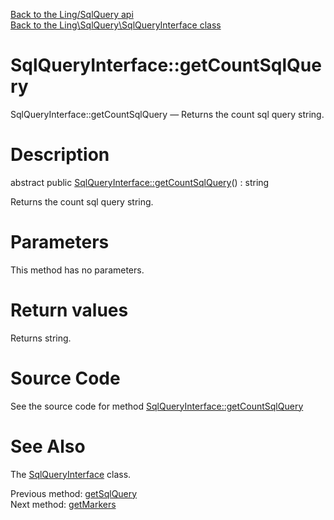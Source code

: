 [Back to the Ling/SqlQuery api](https://github.com/lingtalfi/SqlQuery/blob/master/doc/api/Ling/SqlQuery.md)<br>
[Back to the Ling\SqlQuery\SqlQueryInterface class](https://github.com/lingtalfi/SqlQuery/blob/master/doc/api/Ling/SqlQuery/SqlQueryInterface.md)


SqlQueryInterface::getCountSqlQuery
================



SqlQueryInterface::getCountSqlQuery — Returns the count sql query string.




Description
================


abstract public [SqlQueryInterface::getCountSqlQuery](https://github.com/lingtalfi/SqlQuery/blob/master/doc/api/Ling/SqlQuery/SqlQueryInterface/getCountSqlQuery.md)() : string




Returns the count sql query string.




Parameters
================

This method has no parameters.


Return values
================

Returns string.








Source Code
===========
See the source code for method [SqlQueryInterface::getCountSqlQuery](https://github.com/lingtalfi/SqlQuery/blob/master/SqlQueryInterface.php#L25-L25)


See Also
================

The [SqlQueryInterface](https://github.com/lingtalfi/SqlQuery/blob/master/doc/api/Ling/SqlQuery/SqlQueryInterface.md) class.

Previous method: [getSqlQuery](https://github.com/lingtalfi/SqlQuery/blob/master/doc/api/Ling/SqlQuery/SqlQueryInterface/getSqlQuery.md)<br>Next method: [getMarkers](https://github.com/lingtalfi/SqlQuery/blob/master/doc/api/Ling/SqlQuery/SqlQueryInterface/getMarkers.md)<br>

